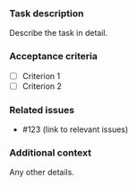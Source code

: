 ### Task description
Describe the task in detail.

### Acceptance criteria
- [ ] Criterion 1
- [ ] Criterion 2

### Related issues
- #123 (link to relevant issues)

### Additional context
Any other details.